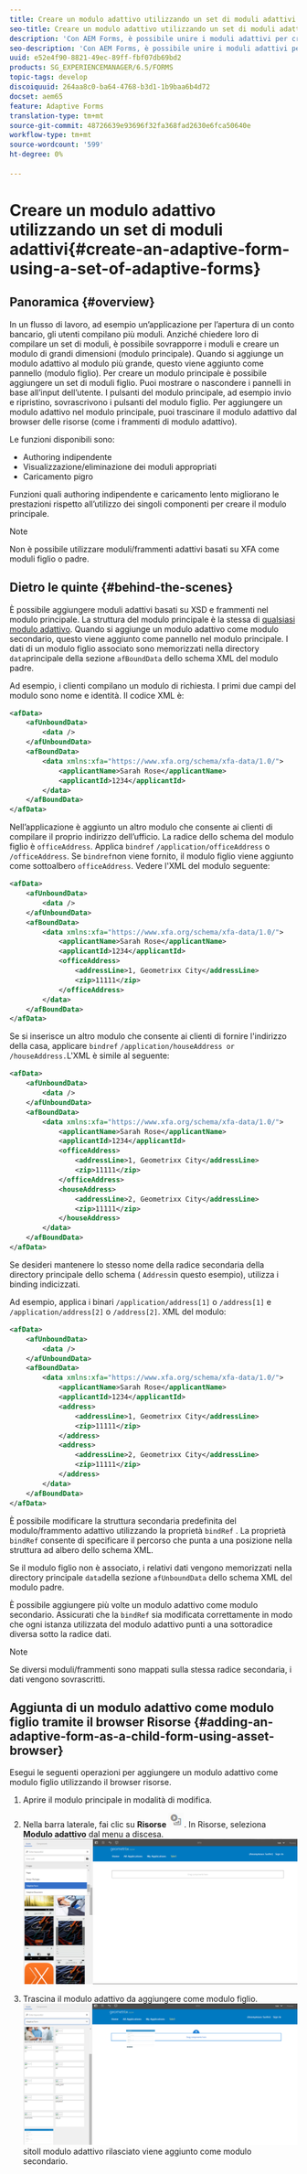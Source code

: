 ```yaml
---
title: Creare un modulo adattivo utilizzando un set di moduli adattivi
seo-title: Creare un modulo adattivo utilizzando un set di moduli adattivi
description: 'Con AEM Forms, è possibile unire i moduli adattivi per creare un singolo modulo adattivo di grandi dimensioni e comprenderne le funzioni. '
seo-description: 'Con AEM Forms, è possibile unire i moduli adattivi per creare un singolo modulo adattivo di grandi dimensioni e comprenderne le funzioni. '
uuid: e52e4f90-8821-49ec-89ff-fbf07db69bd2
products: SG_EXPERIENCEMANAGER/6.5/FORMS
topic-tags: develop
discoiquuid: 264aa8c0-ba64-4768-b3d1-1b9baa6b4d72
docset: aem65
feature: Adaptive Forms
translation-type: tm+mt
source-git-commit: 48726639e93696f32fa368fad2630e6fca50640e
workflow-type: tm+mt
source-wordcount: '599'
ht-degree: 0%

---
```



# Creare un modulo adattivo utilizzando un set di moduli adattivi{#create-an-adaptive-form-using-a-set-of-adaptive-forms}

## Panoramica {#overview}

In un flusso di lavoro, ad esempio un’applicazione per l’apertura di un conto bancario, gli utenti compilano più moduli. Anziché chiedere loro di compilare un set di moduli, è possibile sovrapporre i moduli e creare un modulo di grandi dimensioni (modulo principale). Quando si aggiunge un modulo adattivo al modulo più grande, questo viene aggiunto come pannello (modulo figlio). Per creare un modulo principale è possibile aggiungere un set di moduli figlio. Puoi mostrare o nascondere i pannelli in base all’input dell’utente. I pulsanti del modulo principale, ad esempio invio e ripristino, sovrascrivono i pulsanti del modulo figlio. Per aggiungere un modulo adattivo nel modulo principale, puoi trascinare il modulo adattivo dal browser delle risorse (come i frammenti di modulo adattivo).

Le funzioni disponibili sono:

* Authoring indipendente
* Visualizzazione/eliminazione dei moduli appropriati
* Caricamento pigro

Funzioni quali authoring indipendente e caricamento lento migliorano le prestazioni rispetto all’utilizzo dei singoli componenti per creare il modulo principale.

>[!NOTE]
>
>Non è possibile utilizzare moduli/frammenti adattivi basati su XFA come moduli figlio o padre.

## Dietro le quinte {#behind-the-scenes}

È possibile aggiungere moduli adattivi basati su XSD e frammenti nel modulo principale. La struttura del modulo principale è la stessa di [qualsiasi modulo adattivo](../../forms/using/prepopulate-adaptive-form-fields.md). Quando si aggiunge un modulo adattivo come modulo secondario, questo viene aggiunto come pannello nel modulo principale. I dati di un modulo figlio associato sono memorizzati nella directory `data`principale della sezione `afBoundData` dello schema XML del modulo padre.

Ad esempio, i clienti compilano un modulo di richiesta. I primi due campi del modulo sono nome e identità. Il codice XML è:

```xml
<afData>
    <afUnboundData>
        <data />
    </afUnboundData>
    <afBoundData>
        <data xmlns:xfa="https://www.xfa.org/schema/xfa-data/1.0/">
            <applicantName>Sarah Rose</applicantName>
            <applicantId>1234</applicantId>
        </data>
    </afBoundData>
</afData>
```

Nell’applicazione è aggiunto un altro modulo che consente ai clienti di compilare il proprio indirizzo dell’ufficio. La radice dello schema del modulo figlio è `officeAddress`. Applica `bindref` `/application/officeAddress` o `/officeAddress`. Se `bindref`non viene fornito, il modulo figlio viene aggiunto come sottoalbero `officeAddress`. Vedere l&#39;XML del modulo seguente:

```xml
<afData>
    <afUnboundData>
        <data />
    </afUnboundData>
    <afBoundData>
        <data xmlns:xfa="https://www.xfa.org/schema/xfa-data/1.0/">
            <applicantName>Sarah Rose</applicantName>
            <applicantId>1234</applicantId>
            <officeAddress>
                <addressLine>1, Geometrixx City</addressLine>
                <zip>11111</zip>
            </officeAddress>
        </data>
    </afBoundData>
</afData>
```

Se si inserisce un altro modulo che consente ai clienti di fornire l&#39;indirizzo della casa, applicare `bindref` `/application/houseAddress or /houseAddress.`L&#39;XML è simile al seguente:

```xml
<afData>
    <afUnboundData>
        <data />
    </afUnboundData>
    <afBoundData>
        <data xmlns:xfa="https://www.xfa.org/schema/xfa-data/1.0/">
            <applicantName>Sarah Rose</applicantName>
            <applicantId>1234</applicantId>
            <officeAddress>
                <addressLine>1, Geometrixx City</addressLine>
                <zip>11111</zip>
            </officeAddress>
            <houseAddress>
                <addressLine>2, Geometrixx City</addressLine>
                <zip>11111</zip>
            </houseAddress>
        </data>
    </afBoundData>
</afData>
```

Se desideri mantenere lo stesso nome della radice secondaria della directory principale dello schema ( `Address`in questo esempio), utilizza i binding indicizzati.

Ad esempio, applica i binari `/application/address[1]` o `/address[1]` e `/application/address[2]` o `/address[2]`. XML del modulo:

```xml
<afData>
    <afUnboundData>
        <data />
    </afUnboundData>
    <afBoundData>
        <data xmlns:xfa="https://www.xfa.org/schema/xfa-data/1.0/">
            <applicantName>Sarah Rose</applicantName>
            <applicantId>1234</applicantId>
            <address>
                <addressLine>1, Geometrixx City</addressLine>
                <zip>11111</zip>
            </address>
            <address>
                <addressLine>2, Geometrixx City</addressLine>
                <zip>11111</zip>
            </address>
        </data>
    </afBoundData>
</afData>
```

È possibile modificare la struttura secondaria predefinita del modulo/frammento adattivo utilizzando la proprietà `bindRef` . La proprietà `bindRef` consente di specificare il percorso che punta a una posizione nella struttura ad albero dello schema XML.

Se il modulo figlio non è associato, i relativi dati vengono memorizzati nella directory principale `data`della sezione `afUnboundData` dello schema XML del modulo padre.

È possibile aggiungere più volte un modulo adattivo come modulo secondario. Assicurati che la `bindRef` sia modificata correttamente in modo che ogni istanza utilizzata del modulo adattivo punti a una sottoradice diversa sotto la radice dati.

>[!NOTE]
>
>Se diversi moduli/frammenti sono mappati sulla stessa radice secondaria, i dati vengono sovrascritti.

## Aggiunta di un modulo adattivo come modulo figlio tramite il browser Risorse {#adding-an-adaptive-form-as-a-child-form-using-asset-browser}

Esegui le seguenti operazioni per aggiungere un modulo adattivo come modulo figlio utilizzando il browser risorse.

1. Aprire il modulo principale in modalità di modifica.
1. Nella barra laterale, fai clic su **Risorse** ![risorse-browser](assets/assets-browser.png). In Risorse, seleziona **Modulo adattivo** dal menu a discesa.
   [ ![Selezione del modulo adattivo in Assets](assets/asset.png)](assets/asset-1.png)

1. Trascina il modulo adattivo da aggiungere come modulo figlio.
   [ ![Trascina il modulo adattivo nel ](assets/drag-drop.png)](assets/drag-drop-1.png)sitoIl modulo adattivo rilasciato viene aggiunto come modulo secondario.

